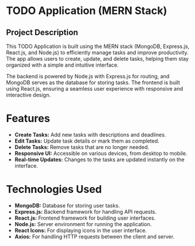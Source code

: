 <h1>TODO Application (MERN Stack)</h1>

<h2>Project Description</h2>
<p>This TODO Application is built using the MERN stack (MongoDB, Express.js, React.js, and Node.js) to efficiently manage tasks and improve productivity. The app allows users to create, update, and delete tasks, helping them stay organized with a simple and intuitive interface.</p>
<p>The backend is powered by Node.js with Express.js for routing, and MongoDB serves as the database for storing tasks. The frontend is built using React.js, ensuring a seamless user experience with responsive and interactive design.</p>

<h1>Features</h1>
<ul>
  <li><strong>Create Tasks:</strong> Add new tasks with descriptions and deadlines.</li>
  <li><strong>Edit Tasks:</strong> Update task details or mark them as completed.</li>
  <li><strong>Delete Tasks:</strong> Remove tasks that are no longer needed.</li>
  <li><strong>Responsive UI:</strong> Accessible on various devices, from desktop to mobile.</li>
  <li><strong>Real-time Updates:</strong> Changes to the tasks are updated instantly on the interface.</li>
</ul>

<h1>Technologies Used</h1>
<ul>
  <li><strong>MongoDB:</strong> Database for storing user tasks.</li>
  <li><strong>Express.js:</strong> Backend framework for handling API requests.</li>
  <li><strong>React.js:</strong> Frontend framework for building user interfaces.</li>
  <li><strong>Node.js:</strong> Server environment for running the application.</li>
  <li><strong>React Icons:</strong> For displaying icons in the user interface.</li>
  <li><strong>Axios:</strong> For handling HTTP requests between the client and server.</li>
</ul>
